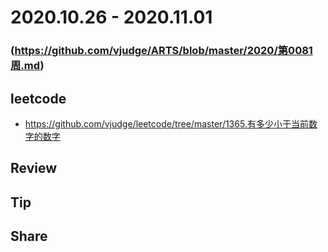 # 2020.10.26 - 2020.11.01
### (https://github.com/vjudge/ARTS/blob/master/2020/第0081周.md)

## leetcode
* https://github.com/vjudge/leetcode/tree/master/1365.有多少小于当前数字的数字

## Review


## Tip



## Share
